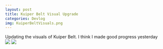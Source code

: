```yaml
---
layout: post
title: Kuiper Belt Visual Upgrade
categories: Devlog
img: KuiperBeltVisuals.png  
---
```


Updating the visuals of Kuiper Belt.  I think I made good progress yesterday
<img src = "{{ site.url }}/images/KuiperBeltVisuals.png">
<img src = "{{ site.url }}/images/KuiperBeltOld.png">